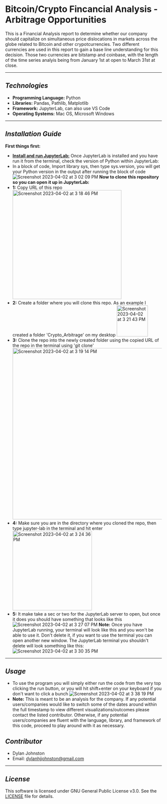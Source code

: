 # Bitcoin/Crypto Fincancial Analysis - Arbitrage Opportunities

This is a Financial Analysis report to determine whether our company should capitalize on simultaneous price dislocations in markets across the globe related to Bitcoin and other crypotcurrencies. Two different currencies are used in this report to gain a base line understanding for this decision. Those two currencies are bitstamp and coinbase, with the length of the time series analyis being from January 1st at open to March 31st at close. 

---

## *Technologies*

- **Programming Language:** Python
- **Libraries:** Pandas, Pathlib, Matplotlib
- **Framework:** JupyterLab, can also use VS Code
- **Operating Systems:** Mac OS, Microsoft Windows

---

## *Installation Guide*

**First things first:**
- **[Install and run JupyterLab:](https://jupyter.org/install)**
Once JupyterLab is installed and you have run it from the terminal, check the version of Python within JupyterLab:
- In a block of code, Import library sys, then type sys.version, you will get your Python version in the output after running the block of code ![Screenshot 2023-04-02 at 3 02 09 PM](https://user-images.githubusercontent.com/123714457/229381333-d8103f06-af51-4b08-b850-51a0b931a598.png)
**Now to clone this repository so you can open it up in JupyterLab:**
- **1:** Copy URL of this repo <img width="350" alt="Screenshot 2023-04-02 at 3 18 46 PM" src="https://user-images.githubusercontent.com/123714457/229382137-a8e0a113-8701-4388-8d8b-c6bcc88fa34b.png">
- **2:** Create a folder where you will clone this repo. As an example I created a folder 'Crypto_Arbitrage' on my desktop <img width="100" alt="Screenshot 2023-04-02 at 3 21 43 PM" src="https://user-images.githubusercontent.com/123714457/229382212-29caead6-2e93-4335-bc47-c4995fabba26.png">
- **3:** Clone the repo into the newly created folder using the copied URL of the repo in the terminal using 'git clone' <img width="550" alt="Screenshot 2023-04-02 at 3 19 14 PM" src="https://user-images.githubusercontent.com/123714457/229382255-4e82b266-f0bd-4872-ae40-3190d99e176c.png">
- **4:** Make sure you are in the directory where you cloned the repo, then type jupyter-lab in the terminal and hit enter <img width="255" alt="Screenshot 2023-04-02 at 3 24 36 PM" src="https://user-images.githubusercontent.com/123714457/229382330-e2d330da-f774-4954-a564-ad0654d0ae8f.png">
- **5:** It make take a sec or two for the JupyterLab server to open, but once it does you should have something that looks like this ![Screenshot 2023-04-02 at 3 27 07 PM](https://user-images.githubusercontent.com/123714457/229382435-8bc69a47-58c2-4454-a283-65f1fce3a3cf.png)
**Note:** Once you have JupyterLab running, your terminal will look like this and you won't be able to use it. Don't delete it, if you want to use the terminal you can open another new window. The JupyterLab terminal you shouldn't delete will look something like this: ![Screenshot 2023-04-02 at 3 30 35 PM](https://user-images.githubusercontent.com/123714457/229382566-9c3cc3a8-b256-4481-bb1d-4d2c4c773026.png)

---

## *Usage*

- To use the program you will simply either run the code from the very top clicking the run button, or you will hit shift+enter on your keyboard if you don't want to click a bunch ![Screenshot 2023-04-02 at 3 38 19 PM](https://user-images.githubusercontent.com/123714457/229382905-d4b4e136-7159-4b5a-b27a-2615f8ef4ab8.png) 
- **Note:** This is meant to be an analysis for the company. If any potential users/companies would like to switch some of the dates around within the full timestamp to view different visualizations/outcomes please contact the listed contributor. Otherwise, if any potential users/companies are fluent with the language, library, and framework of this code, proceed to play around with it as necessary. 

## *Contributor*

- Dylan Johnston
- Email: dylanhjjohnston@gmail.com

---

## *License*

This software is licensed under GNU General Public License v3.0. See the [LICENSE](https://github.com/djohnst914/Loan_Qualifier_New_Feature/blob/main/LICENSE) file for details. 